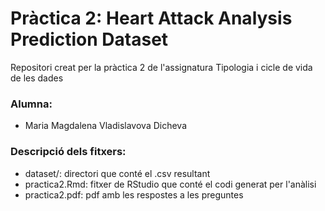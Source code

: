# Pràctica 2: Heart Attack Analysis Prediction Dataset
Repositori creat per la pràctica 2 de l'assignatura Tipologia i cicle de vida de les dades

### Alumna:
 - Maria Magdalena Vladislavova Dicheva

### Descripció dels fitxers:
 - dataset/: directori que conté el .csv resultant
 - practica2.Rmd: fitxer de RStudio que conté el codi generat per l'anàlisi
 - practica2.pdf: pdf amb les respostes a les preguntes
